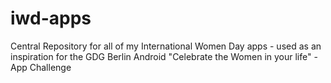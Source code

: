 # iwd-apps
Central Repository for all of my International Women Day apps - used as an inspiration for the GDG Berlin Android "Celebrate the Women in your life" - App Challenge
